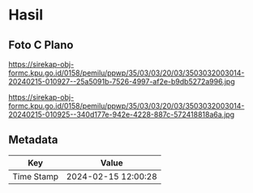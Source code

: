 # Hasil

## Foto C Plano

https://sirekap-obj-formc.kpu.go.id/0158/pemilu/ppwp/35/03/03/20/03/3503032003014-20240215-010927--25a5091b-7526-4997-af2e-b9db5272a996.jpg

https://sirekap-obj-formc.kpu.go.id/0158/pemilu/ppwp/35/03/03/20/03/3503032003014-20240215-010925--340d177e-942e-4228-887c-572418818a6a.jpg


## Metadata

| Key        | Value               |
| ---------- | ------------------- |
| Time Stamp | 2024-02-15 12:00:28 |



